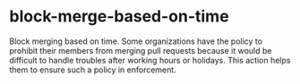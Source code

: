 # block-merge-based-on-time

Block merging based on time.
Some organizations have the policy to prohibit their members from merging pull requests
because it would be difficult to handle troubles after working hours or holidays.
This action helps them to ensure such a policy in enforcement.

